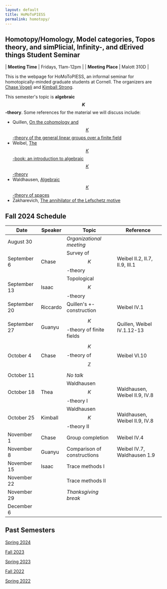 ```yaml
---
layout: default
title: HoMoToPIESS
permalink: homotopy/
---
```

## **Ho**motopy/**Ho**mology, **Mo**del categories, **To**pos theory, and sim**P**licial, **I**nfinity-, and d**E**rived things **S**tudent **S**eminar

| __Meeting Time__ | Fridays, 11am-12pm |
| __Meeting Place__ | Malott 310D |

This is the webpage for HoMoToPIESS, an informal seminar for homotopically-minded graduate students at Cornell. The organizers are [Chase Vogeli](https://chasevoge.li/) and [Kimball Strong](https://e.math.cornell.edu/people/Kimball_Strong/).

This semester's topic is __algebraic $$K$$-theory__. Some references for the material we will discuss include:
- Quillen, [On the cohomology and $$K$$-theory of the general linear groups over a finite field](https://www.jstor.org/stable/1970825)
- Weibel, [The $$K$$-book: an introduction to algebraic $$K$$-theory](https://sites.math.rutgers.edu/~weibel/Kbook.html)
- Waldhausen, [Algebraic $$K$$-theory of spaces](https://www.math.uni-bielefeld.de/~fw/algebraic_K_theory_of_spaces.pdf)
- Zakharevich, [The annihilator of the Lefschetz motive](https://projecteuclid.org/journals/duke-mathematical-journal/volume-166/issue-11/The-annihilator-of-the-Lefschetz-motive/10.1215/00127094-0000016X.full)

## Fall 2024 Schedule

| Date | Speaker | Topic | Reference |
| --- | --- | --- | --- |
| August 30 | | *Organizational meeting* | |
| September 6 | Chase | Survey of $$K$$-theory | Weibel II.2, II.7, II.9, III.1 |
| September 13 | Isaac | Topological $$K$$-theory | |
| September 20 | Riccardo | Quillen's +-construction | Weibel IV.1 |
| September 27 | Guanyu | $$K$$-theory of finite fields | Quillen, Weibel IV.1.12-13 |
| October 4 | Chase | $$K$$-theory of $$\mathbb{Z}$$ | Weibel VI.10 |
| October 11 | | *No talk* | |
| October 18 | Thea | Waldhausen $$K$$-theory I | Waldhausen, Weibel II.9, IV.8 |
| October 25 | Kimball | Waldhausen $$K$$-theory II | Waldhausen, Weibel II.9, IV.8 |
| November 1 | Chase | Group completion | Weibel IV.4 |
| November 8 | Guanyu | Comparison of constructions | Weibel IV.7, Waldhausen 1.9 |
| November 15 | Isaac | Trace methods I | |
| November 22 | | Trace methods II | |
| November 29 | | *Thanksgiving break* | |
| December 6 | | | |

## Past Semesters

[Spring 2024](sp24.html)

[Fall 2023](fa23.html)

[Spring 2023](sp23.html)

[Fall 2022](fa22.html)

[Spring 2022](sp22.html)
